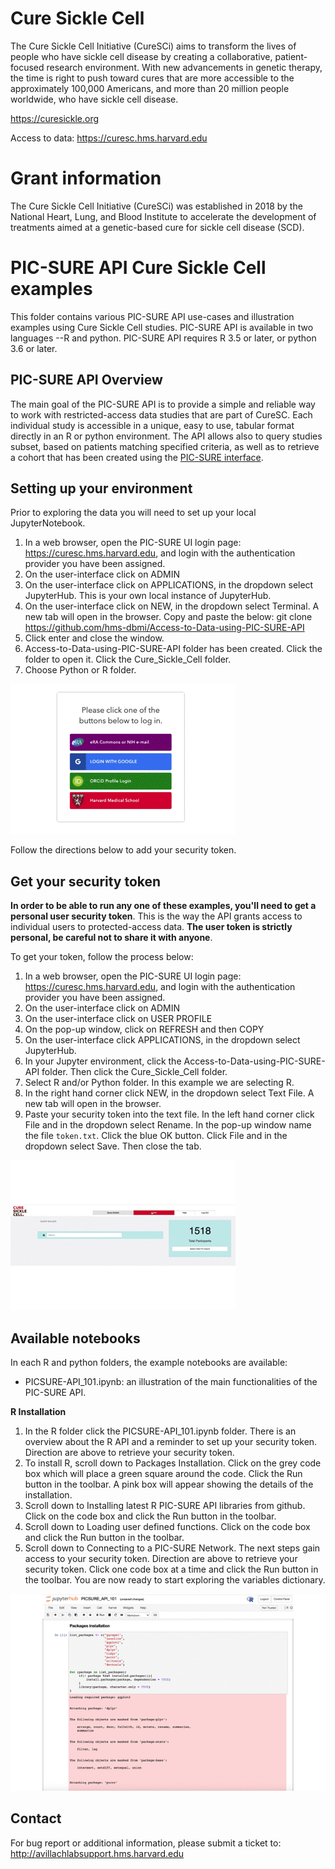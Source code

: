 # Cure Sickle Cell
The Cure Sickle Cell Initiative (CureSCi) aims to transform the lives of people who have sickle cell disease by creating a collaborative, patient-focused research environment. With new advancements in genetic therapy, the time is right to push toward cures that are more accessible to the approximately 100,000 Americans, and more than 20 million people worldwide, who have sickle cell disease.

https://curesickle.org

Access to data: https://curesc.hms.harvard.edu

# Grant information
The Cure Sickle Cell Initiative (CureSCi) was established in 2018 by the National Heart, Lung, and Blood Institute to accelerate the development of treatments aimed at a genetic-based cure for sickle cell disease (SCD).


# PIC-SURE API Cure Sickle Cell examples

This folder contains various PIC-SURE API use-cases and illustration examples using Cure Sickle Cell studies. PIC-SURE API is available in two languages --R and python. PIC-SURE API requires R 3.5 or later, or python 3.6 or later.


## PIC-SURE API Overview

The main goal of the PIC-SURE API is to provide a simple and reliable way to work with restricted-access data studies that are part of CureSC. Each individual study is accessible in a unique, easy to use, tabular format directly in an R or python environment. The API allows also to query studies subset, based on patients matching specified criteria, as well as to retrieve a cohort that has been created using the [PIC-SURE interface](https://curesc.hms.harvard.edu). 

## Setting up your environment
Prior to exploring the data you will need to set up your local JupyterNotebook. 
1. In a web browser, open the PIC-SURE UI login page: https://curesc.hms.harvard.edu, and login with the authentication provider you have been assigned.
2. On the user-interface click on ADMIN
3. On the user-interface click on APPLICATIONS, in the dropdown select JupyterHub. This is your own local instance of JupyterHub. 
4. On the user-interface click on NEW, in the dropdown select Terminal.  A new tab will open in the browser. Copy and paste the below:
git clone https://github.com/hms-dbmi/Access-to-Data-using-PIC-SURE-API 
5. Click enter and close the window. 
6. Access-to-Data-using-PIC-SURE-API folder has been created. Click the folder to open it. Click the Cure_Sickle_Cell folder.
7. Choose Python or R folder.

![Set up JupyterHub](curesc_jupyterhub.gif)

Follow the directions below to add your security token. 

## Get your security token

**In order to be able to run any one of these examples, you'll need to get a personal user security token**. This is the way the API grants access to individual users to protected-access data. **The user token is strictly personal, be careful not to share it with anyone**.

To get your token, follow the process below:
1. In a web browser, open the PIC-SURE UI login page: https://curesc.hms.harvard.edu, and login with the authentication provider you have been assigned.
2. On the user-interface click on ADMIN
3. On the user-interface click on USER PROFILE
4. On the pop-up window, click on REFRESH and then COPY
5. On the user-interface click APPLICATIONS, in the dropdown select JupyterHub.
6. In your Jupyter environment, click the Access-to-Data-using-PIC-SURE-API folder. Then click the Cure_Sickle_Cell folder.
7. Select R and/or Python folder. In this example we are selecting R. 
8. In the right hand corner click NEW, in the dropdown select Text File. A new tab will open in the browser.
9. Paste your security token into the text file. In the left hand corner click File and in the dropdown select Rename. In the pop-up window name the file `token.txt`. Click the blue OK button. Click File and in the dropdown select Save. Then close the tab. 

![Security Token](curesc_security_token.gif)

## Available notebooks

In each R and python folders, the example notebooks are available: 
- PICSURE-API_101.ipynb: an illustration of the main functionalities of the PIC-SURE API.

**R Installation**
1. In the R folder click the PICSURE-API_101.ipynb folder. There is an overview about the R API and a reminder to set up your security token. Direction are above to retrieve your security token. 
2. To install R, scroll down to Packages Installation. Click on the grey code box which will place a green square around the code. Click the Run button in the toolbar. A pink box will appear showing the details of the installation. 
3. Scroll down to Installing latest R PIC-SURE API libraries from github. Click on the code box and click the Run button in the toolbar. 
4. Scroll down to Loading user defined functions. Click on the code box and click the Run button in the toolbar. 
5. Scroll down to Connecting to a PIC-SURE Network. The next steps gain access to your security token. Direction are above to retrieve your security token. Click one code box at a time and click the Run button in the toolbar. 
You are now ready to start exploring the variables dictionary. 

![R Installation](curesc_R.gif)

## Contact

For bug report or additional information, please submit a ticket to: http://avillachlabsupport.hms.harvard.edu 
